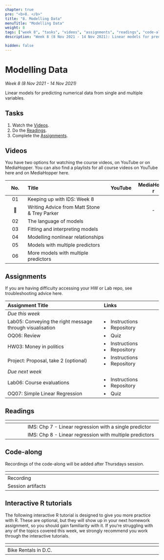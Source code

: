 ```yaml
---
chapter: true
pre: "<b>8. </b>"
title: "8. Modelling Data"
menuTitle: "Modelling Data"
weight: 8
tags: ["week 8", "tasks", "videos", "assignments", "readings", "code-along", "tutorials"] 
description: "Week 8 (8 Nov 2021 - 14 Nov 2021): Linear models for predicting numerical data from single and multiple variables."

hidden: false
---
```


# Modelling Data

_Week 8 (8 Nov 2021 - 14 Nov 2021)_

Linear models for predicting numerical data from single and multiple variables.

## Tasks

<ol>
  <li>Watch the <a href="#videos">Videos</a>.</li>
  <li>Do the <a href="#readings">Readings</a>.</li>
  <li>Complete the <a href="#assignments">Assignments</a>.</li>
</ol>

## Videos

<p style="text-align: left">You have two options for watching the course videos, on YouTube or on MediaHopper. You can also find a playlists for all course videos on YouTube <a id="playlistyt">here</a> and on MediaHopper <a id="playlistmh">here</a>.

| <div style="width:50px;text-align:center">No.</div> | <div style="width:250px;text-align:left">Title</div> | <div style="width:80px;text-align:center">YouTube</div> | <div style="width:100px;text-align:center">MediaHopper</div> |  <div style="width:80px;text-align:center">Slides</div> | <div style="width:170px;text-align:center">Additional Links</div> | 
|:---:|:---------------------|:-------:|:-----------:|:--------:|:------|
| 01  | Keeping up with IDS: Week 8 | <a id="W8L1YT"><span style="color: red;"><i class="fab fa-youtube fa-lg" /></span></a> | <a id="W8L1MH"><span style="color: #0A1E3F;"><i class="fas fa-file-video fa-lg"/></span></a> | - | - |
| 🎤  | 	Writing Advice from Matt Stone & Trey Parker | <a id="WG8L1YT"><span style="color: red;"><i class="fab fa-youtube fa-lg" /></span></a> | - | - | - |
| 02  | 	The language of models | <a id="W8L2YT"><span style="color: red;"><i class="fab fa-youtube fa-lg" /></span></a> | <a id="W8L2MH"><span style="color: #0A1E3F;"><i class="fas fa-file-video fa-lg"/></span></a> | <a id="W8L2S"><span style="color: #4b5357;"><i class="fas fa-desktop fa-lg"/></span></a>  | - |
| 03  | 	Fitting and interpreting models  | <a id="W8L3YT"><span style="color: red;"><i class="fab fa-youtube fa-lg" /></span></a> | <a id="W8L3MH"><span style="color: #0A1E3F;"><i class="fas fa-file-video fa-lg"/></span></a> | <a id="W8L3S"><span style="color: #4b5357;"><i class="fas fa-desktop fa-lg"/></span></a>  | - |
| 04  | 	Modelling nonlinear relationships    | <a id="W8L4YT"><span style="color: red;"><i class="fab fa-youtube fa-lg" /></span></a> | <a id="W8L4MH"><span style="color: #0A1E3F;"><i class="fas fa-file-video fa-lg"/></span></a> | <a id="W8L4S"><span style="color: #4b5357;"><i class="fas fa-desktop fa-lg"/></span></a>  | - |
| 05  | 	Models with multiple predictors | <a id="W8L5YT"><span style="color: red;"><i class="fab fa-youtube fa-lg" /></span></a> | <a id="W8L5MH"><span style="color: #0A1E3F;"><i class="fas fa-file-video fa-lg"/></span></a> | - | - |
| 06  | More models with multiple predictors | <a id="W8L6YT"><span style="color: red;"><i class="fab fa-youtube fa-lg" /></span></a> | <a id="W8L6MH"><span style="color: #0A1E3F;"><i class="fas fa-file-video fa-lg"/></span></a> | <a id="W8L6S"><span style="color: #4b5357;"><i class="fas fa-desktop fa-lg"/></span></a>   | - |

## Assignments

<p style="text-align: left">If you are having difficulty accessing your HW or Lab repo, see troubleshooting advice <a id="troubleshoot">here</a>.</p>

| <div style="width:300px;text-align:left">Assignment Title</div> | <div style="width:170px;text-align:left">Links</div> | <div style="width:180px;text-align:left">Due</div> |
|:---|:---|:---|
| *Due this week* | | |
| Lab05: 	Conveying the right message through visualisation | <li><a id="LAB5I">Instructions</a></li> <li><a id="LAB5R">Repository</a></li> | Tue, 9 Nov, 16:00 UK  |
| OQ06: Review | <li><a id="OQ6">Quiz</a></li> | Wed, 10 Nov, 23:59 UK |
| HW03: Money in politics | <li><a id="HW3I">Instructions</a></li><li><a id="HW3R">Repository</a></li> | Thur, 11 Nov, 16:00 UK |
| Project: Proposal, take 2 (optional) | <li><a id="project">Instructions</a></li><li><a id="projectR">Repository</a></li> | Fri, 12 Nov, 16:00 UK |
| *Due next week* | | | 
| Lab06: Course evaluations | <li><a id="LAB6I">Instructions</a></li> <li><a id="LAB6R">Repository</a></li> | Tue, 16 Nov, 16:00 UK  |
| OQ07: Simple Linear Regression | <li><a id="OQ7">Quiz</a></li> | Wed, 17 Nov, 23:59 UK |

## Readings

| <div style="width:50px"></div>  | <div style="width:420px"></div>  |  <div style="width:200px"></div> |
|:---:|:---|:---:|
| <i class="fas fa-book"></i> | IMS: <a id="IMS7">Chp 7 - Linear regression with a single predictor</a> | **Required** |
| <i class="fas fa-book"></i> | IMS: <a id="IMS8">Chp 8 - Linear regression with multiple predictors</a> | **Required** |

## Code-along

<p style="text-align: left"> Recordings of the code-along will be added after Thursdays session.</p>

| <div style="width:200px"></div>  | <div style="width:480px"></div>  |
|:---|:---|
| Recording | |
| Session artifacts ||

## Interactive R tutorials

<p style="text-align: left"> The following interactive R tutorial is designed to give you more practice with R. These are optional, but they will show up in your next homework assignment, so you should gain familiarity with it. If you’re struggling with any of the topics covered this week, we strongly recommend you work through the interactive tutorials.</p>

|  <div style="width:480px"></div>  |  <div style="width:200px"></div>  |
|:---|:---|
| <a id="RT10">Bike Rentals in D.C.</a> | Related to HW 04 |